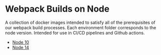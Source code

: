 # Webpack Builds on Node

A collection of docker images intended to satisfy all of the prerequisites of
our webpack build processes. Each environment folder corresponds to the node
version. Intended for use in CI/CD pipelines and Github actions.

- [Node 10](/10)
- [Node 14](/14)
